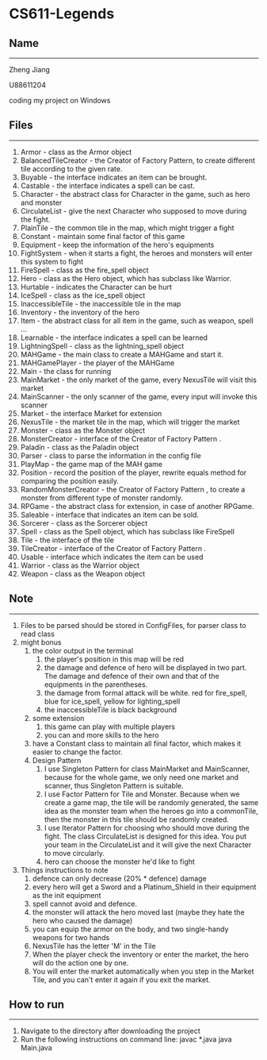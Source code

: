 # CS611-Legends

## Name

---

Zheng Jiang

U88611204

coding my project on Windows


## Files

---
1. Armor - class as the Armor object
2. BalancedTileCreator - the Creator of Factory Pattern, to create different tile according to the given rate.
3. Buyable - the interface indicates an item can be brought.
4. Castable - the interface indicates a spell can be cast.
5. Character - the abstract class for Character in the game, such as hero and monster
6. CirculateList - give the next Character who supposed to move during the fight.
7. PlainTile - the common tile in the map, which might trigger a fight
8. Constant - maintain some final factor of this game
9. Equipment - keep the information of the hero's equipments
10. FightSystem - when it starts a fight, the heroes and monsters will enter this system to fight
11. FireSpell - class as the fire_spell object
12. Hero - class as the Hero object, which has subclass like Warrior.
13. Hurtable - indicates the Character can be hurt
14. IceSpell - class as the ice_spell object
15. InaccessibleTile - the inaccessible tile in the map
16. Inventory - the inventory of the hero
17. Item - the abstract class for all item in the game, such as weapon, spell ...
18. Learnable - the interface indicates a spell can be learned
19. LightningSpell - class as the lightning_spell object
20. MAHGame - the main class to create a MAHGame and start it.
21. MAHGamePlayer - the player of the MAHGame
22. Main - the class for running
23. MainMarket - the only market of the game, every NexusTile will visit this market
24. MainScanner - the only scanner of the game, every input will invoke this scanner
25. Market - the interface Market for extension
26. NexusTile - the market tile in the map, which will trigger the market
27. Monster - class as the Monster object
28. MonsterCreator - interface of the Creator of Factory Pattern .
29. Paladin - class as the Paladin object
30. Parser - class to parse the information in the config file
31. PlayMap - the game map of the MAH game
32. Position - record the position of the player, rewrite equals method for comparing the position easily.
33. RandomMonsterCreator - the Creator of Factory Pattern , to create a monster from different type of monster randomly.
34. RPGame - the abstract class for extension, in case of another RPGame.
35. Saleable - interface that indicates an item can be sold.
36. Sorcerer - class as the Sorcerer object
37. Spell - class as the Spell object, which has subclass like FireSpell
38. Tile - the interface of the tile
39. TileCreator - interface of the Creator of Factory Pattern .
40. Usable - interface which indicates the item can be used
41. Warrior - class as the Warrior object
42. Weapon - class as the Weapon object


## Note

---
1. Files to be parsed should be stored in ConfigFiles, for parser class to read class
2. might bonus
   1. the color output in the terminal
      1. the player's position in this map will be red
      2. the damage and defence of hero will be displayed in two part. The damage and defence of their own and that of the
      equipments in the parentheses.
      3. the damage from formal attack will be white. red for fire_spell, blue for ice_spell, yellow for lighting_spell
      4. the inaccessibleTile is black background
   2. some extension
      1. this game can play with multiple players
      2. you can and more skills to the hero
   3. have a Constant class to maintain all final factor, which makes it easier to change the factor.
   4. Design Pattern
      1. I use Singleton Pattern for class MainMarket and MainScanner, because for the whole game, we only need one market and 
      scanner, thus Singleton Pattern is suitable.
      2. I use Factor Pattern for Tile and Monster. Because when we create a game map, the tile will be randomly generated,
      the same idea as the monster team when the heroes go into a commonTile, then the monster in this tile should be randomly 
      created.
      3. I use Iterator Pattern for choosing who should move during the fight. The class CirculateList is designed for this 
      idea. You put your team in the CirculateList and it will give the next Character to move circularly.
      4. hero can choose the monster he'd like to fight
3. Things instructions to note
   1. defence can only decrease (20% * defence) damage
   2. every hero will get a Sword and a Platinum_Shield in their equipment as the init equipment
   3. spell cannot avoid and defence.
   4. the monster will attack the hero moved last (maybe they hate the hero who caused the damage)
   5. you can equip the armor on the body, and two single-handy weapons for two hands
   6. NexusTile has the letter 'M' in the Tile
   7. When the player check the inventory or enter the market, the hero will do the action one by one.
   8. You will enter the market automatically when you step in the Market Tile, and you can't enter it again if you exit 
   the market.

## How to run

---
1. Navigate to the directory after downloading the project
2. Run the following instructions on command line:
   javac *.java
   java Main.java